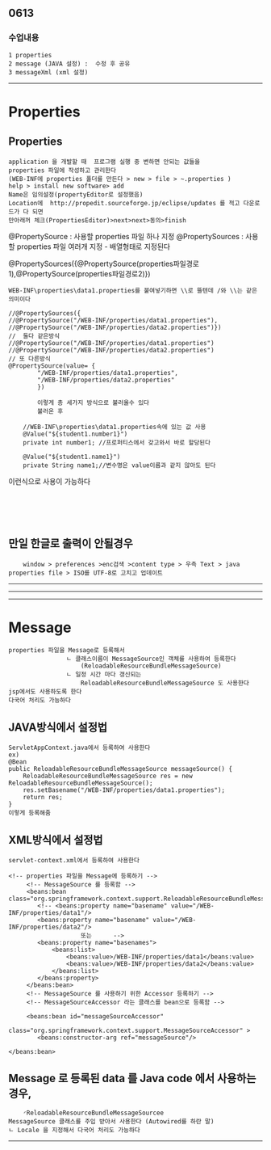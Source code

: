 ## 0613
### 수업내용
    1 properties
    2 message (JAVA 설정) :  수정 후 공유
    3 messageXml (xml 설정)

---
# Properties
## Properties
	application 을 개발할 때  프로그램 실행 중 변하면 안되는 값들을
	properties 파일에 작성하고 관리한다
	(WEB-INF에 properties 폴더를 만든다 > new > file > ~.properties )
	help > install new software> add
	Name은 임의설정(propertyEditor로 설정했음)
	Location에  http://propedit.sourceforge.jp/eclipse/updates 를 적고 다운로드가 다 되면
	만아래꺼 체크(PropertiesEditor)>next>next>동의>finish
	
@PropertySource : 사용할 properties 파일 하나 지정
@PropertySources : 사용할 properties 파일 여러개 지정 - 배열형태로 지정된다

@PropertySources({@PropertySource(properties파일경로1),@PropertySource(properties파일경로2)})

    WEB-INF\properties\data1.properties를 붙여넣기하면 \\로 뜰텐데 /와 \\는 같은의미이다

    //@PropertySources({
    //@PropertySource("/WEB-INF/properties/data1.properties"),
    //@PropertySource("/WEB-INF/properties/data2.properties")})
    //	둘다 같은방식
    //@PropertySource("/WEB-INF/properties/data1.properties")
    //@PropertySource("/WEB-INF/properties/data2.properties")
    // 또 다른방식
    @PropertySource(value= {
            "/WEB-INF/properties/data1.properties",
            "/WEB-INF/properties/data2.properties"
            })
            
            이렇게 총 세가지 방식으로 불러올수 있다
            불러온 후
            
        //WEB-INF\properties\data1.properties속에 있는 값 사용
        @Value("${student1.number1}")
        private int number1; //프로퍼티스에서 갖고와서 바로 할당된다

        @Value("${student1.name1}")
        private String name1;//변수명은 value이름과 같지 않아도 된다
        
 이런식으로 사용이 가능하다
        <br><br><br><br><br>
## 만일 한글로 출력이 안될경우
        window > preferences >enc검색 >content type > 우측 Text > java properties file > ISO를 UTF-8로 고치고 업데이트


---
---
---


# Message
	properties 파일을 Message로 등록해서
					ㄴ 클래스이름이 MessageSource인 객체를 사용하여 등록한다
						(ReloadableResourceBundleMessageSource)
					ㄴ 일정 시간 마다 갱신되는 
						ReloadableResourceBundleMessageSource 도 사용한다
	jsp에서도 사용하도록 한다
	다국어 처리도 가능하다
	
## JAVA방식에서 설정법
	ServletAppContext.java에서 등록하여 사용한다
	ex)
	@Bean
	public ReloadableResourceBundleMessageSource messageSource() {
		ReloadableResourceBundleMessageSource res = new ReloadableResourceBundleMessageSource();
		res.setBasename("/WEB-INF/properties/data1.properties");
		return res;
	}
	이렇게 등록해줌
	
## XML방식에서 설정법
	servlet-context.xml에서 등록하여 사용한다
	
	<!-- properties 파일을 Message에 등록하기 -->
   		 <!-- MessageSource 를 등록함 -->
   		 <beans:bean class="org.springframework.context.support.ReloadableResourceBundleMessageSource">
   		 	<!-- <beans:property name="basename" value="/WEB-INF/properties/data1"/>
   		 	<beans:property name="basename" value="/WEB-INF/properties/data2"/> 
   		 				또는 		-->
   		 	<beans:property name="basenames">
   		 		<beans:list>
   		 			<beans:value>/WEB-INF/properties/data1</beans:value>
   		 			<beans:value>/WEB-INF/properties/data2</beans:value>
   		 		</beans:list>
   		 	</beans:property>
   		 </beans:bean>
   		 <!-- MessageSource 를 사용하기 위한 Accessor 등록하기 -->
   		 <!-- MessageSourceAccessor 라는 클래스를 bean으로 등록함 -->
   		 
   		 <beans:bean id="messageSourceAccessor" 
   		 	class="org.springframework.context.support.MessageSourceAccessor" >
   		 	<beans:constructor-arg ref="messageSource"/>	
   		 
   	</beans:bean>
   	
 	
## Message 로 등록된 data 를 Java code 에서 사용하는 경우,
		◜ReloadableResourceBundleMessageSourcee
	MessageSource 클래스를 주입 받아서 사용한다 (Autowired를 하란 말)
	ㄴ Locale 을 지정해서 다국어 처리도 가능하다

---